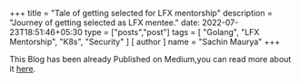 +++
title = "Tale of getting selected for LFX mentorship"
description = "Journey of getting selected as LFX mentee."
date: 2022-07-23T18:51:46+05:30
type = ["posts","post"]
tags = [
    "Golang",
    "LFX Mentorship",
    "K8s",
    "Security"
]
[ author ]
  name = "Sachin Maurya"
+++

This Blog has been already Published on Medium,you can read more about it [here](https://medium.com/@sach1n/tale-of-getting-selected-for-lfx-mentorship-bf92fc1a1064).
